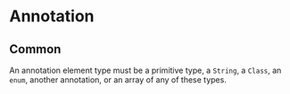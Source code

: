 # Annotation

## Common

An annotation element type must be a primitive type, a `String`, a `Class`, an `enum`, another annotation, or an array of any of these types.


